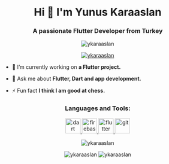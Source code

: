 <h1 align="center">Hi 👋 I'm Yunus Karaaslan</h1>
<h3 align="center">A passionate Flutter Developer from Turkey</h3>

<p align="center"> <img src="https://komarev.com/ghpvc/?username=ykaraaslan&label=Profile%20views&color=0e75b6&style=flat" alt="ykaraaslan" /> </p>

<p align="center"> <a href="https://github.com/ryo-ma/github-profile-trophy"><img src="https://github-profile-trophy.vercel.app/?username=ykaraaslan" alt="ykaraaslan" /></a> </p>

- 🔭 I’m currently working on **a Flutter project.**

- 💬 Ask me about **Flutter, Dart and app development.**

- ⚡ Fun fact **I think I am good at chess.**

<h3 align="center">Languages and Tools:</h3>
<p align="center"> <a href="https://dart.dev" target="_blank" rel="noreferrer"> <img src="https://www.vectorlogo.zone/logos/dartlang/dartlang-icon.svg" alt="dart" width="40" height="40"/> </a> <a href="https://firebase.google.com/" target="_blank" rel="noreferrer"> <img src="https://www.vectorlogo.zone/logos/firebase/firebase-icon.svg" alt="firebase" width="40" height="40"/> </a> <a href="https://flutter.dev" target="_blank" rel="noreferrer"> <img src="https://www.vectorlogo.zone/logos/flutterio/flutterio-icon.svg" alt="flutter" width="40" height="40"/> </a> <a href="https://git-scm.com/" target="_blank" rel="noreferrer"> <img src="https://www.vectorlogo.zone/logos/git-scm/git-scm-icon.svg" alt="git" width="40" height="40"/> </a> </p>

<p align="center"><img src="https://github-readme-stats.vercel.app/api/top-langs?username=ykaraaslan&show_icons=true&locale=en&layout=compact" alt="ykaraaslan" /></p>
<p align="center"><img src="https://github-readme-streak-stats.herokuapp.com/?user=ykaraaslan&" alt="ykaraaslan" />&nbsp;<img src="https://github-readme-stats.vercel.app/api?username=ykaraaslan&show_icons=true&locale=en" alt="ykaraaslan" /></p>
